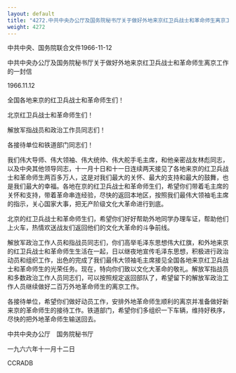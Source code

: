 ```yaml
---
layout: default
title: "4272.中共中央办公厅及国务院秘书厅关于做好外地来京红卫兵战士和革命师生离京工作的一封信"
weight: 4272
---
```


中共中央、国务院联合文件1966-11-12

中共中央办公厅及国务院秘书厅关于做好外地来京红卫兵战士和革命师生离京工作的一封信

1966.11.12

全国各地来京的红卫兵战士和革命师生们！

北京红卫兵战士和革命师生们！

解放军指战员和政治工作员同志们！

各接待单位和铁道部门同志们！

我们伟大导师、伟大领袖、伟大统帅、伟大舵手毛主席，和他亲密战友林彪同志，以及中央其他领导同志，十一月十日和十一日连续两天接见了各地来京的红卫兵战士和革命师生两百多万人，这是对我们最大的关怀、最大的支持和最大的鼓舞，也是我们最大的幸福。各地在京的红卫兵战士和革命师生们，希望你们带着毛主席的关怀和支持，带着革命串连经验，尽快的返回本地区，按照我们最伟大领袖毛主席的指示，关心国家大事，把无产阶级文化大革命进行到底。

北京的红卫兵战士和革命师生们，希望你们好好帮助外地同学办理车证，帮助他们上火车，热情欢送战友们返回他们的文化大革命的斗争前线。

解放军政治工作人员和指战员同志们，你们高举毛泽东思想伟大红旗，和外地来京的红卫兵战士和革命师生生活在一起，日以继夜地宣传毛泽东思想，积极进行政治动员和组织工作，出色的完成了我们最伟大领袖毛主席接见全国各地来京红卫兵战士和革命师生的光荣任务。现在，特向你们致以文化大革命的敬礼。解放军指战员和多数政治工作人员同志们，可以按照规定返回部队了，希望留下的解放军政治工作人员继续做好二百万外地革命师生的离京工作。

各接待单位，希望你们做好动员工作，安排外地革命师生顺利的离京并准备做好新来京的革命师生的接待工作。铁道部门，希望你们多组织一下车辆，维持好秩序，尽快的把外地革命师生输送回去。

中共中央办公厅　国务院秘书厅

一九六六年十一月十二日

CCRADB

